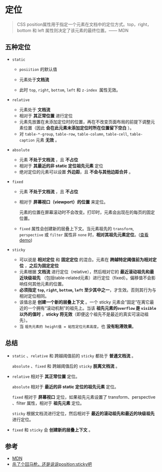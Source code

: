 # 定位
> CSS position属性用于指定一个元素在文档中的定位方式。top，right，bottom 和 left 属性则决定了该元素的最终位置。—— MDN

## 五种定位

+ `static`

  + `posiition` 的默认值

  + 元素处于**文档流**
  + 此时 `top`, `right`, `bottom`, `left` 和 `z-index `属性无效。

+ `relative`

  + 元素处于 **文档流**
  + 相对于 **其正常位置** 进行定位
  + 元素先放置在未添加定位时的位置，再在不改变页面布局的前提下调整元素位置（因此 **会在此元素未添加定位时所在位置留下空白** ）。
  + 对 `table-*-group`, `table-row`, `table-column`, `table-cell`, `table-caption` 元素 **无效** 。

+ `absolute`

  + 元素 **不处于文档流** ，且 **不占位**
  + 相对于 **其最近的非 static 定位祖先元素** 定位
  + 绝对定位的元素可以设置 **外边距**，且 **不会与其他边距合并** 。

+ `fixed`

  + 元素 **不处于文档流** ，且 **不占位**

  + 相对于 **屏幕视口（viewport）的位置** 来定位。

    元素的位置在屏幕滚动时不会改变。打印时，元素会出现在的每页的固定位置。

  + `fixed` 属性会创建新的层叠上下文。当元素祖先的 `transform`, `perspective` 或 `filter` 属性非 `none` 时，**相对其祖先元素定位**。([查看 demo](https://github.com/Nicklaus6/knowledge-system/blob/master/CSS/%E5%AE%9A%E4%BD%8D/fixed%E7%9B%B8%E5%AF%B9%E4%BA%8E%E8%B0%81%E5%AE%9A%E4%BD%8D.html))

+ `sticky`

  + 可以说是 **相对定位** 和 **固定定位** 的混合。元素在 **跨越特定阈值前为相对定位** ，**之后为固定定位**
  + 元素根据 **文档流** 进行定位（relative），然后相对它的 **最近滚动祖先和最近块级祖先** （包括table-related元素）进行定位（fixed）。偏移值不会影响任何其他元素的位置。
  + **必须指定 `top`, `right`, `bottom`, `left` 至少其中之一**，才生效。否则其行为与相对定位相同。
  + 该值总是 **创建一个新的层叠上下文** 。一个 sticky 元素会”固定“在离它最近的一个拥有“滚动机制”的祖先上。当该 **祖先元素的`overflow` 是 `visible`以外的值时** ，**sticky 将无效**（即便这个祖先不是最近的真实可滚动祖先）。
  + 当 `祖先元素的 height值 = 粘性定位元素高度`，也 **没有粘滞效果**。

## 总结

+ `static` 、`relative` 和 跨越阈值前的 `sticky` 都处于 **普通文档流** 。

  `absolute` 、`fixed` 和 跨越阈值后的 `sticky` **脱离文档流** 。

  

+ `relative` 相对于 **其正常位置** 定位。

  `absolute` 相对于 **最近的非 static 定位的祖先元素** 定位。

  `fixed` 相对于 **屏幕视口** 定位，如果祖先元素设置了 transform、perspective 、filter 属性，相对于 **祖先元素** 定位。

  `sticky` 根据文档流进行定位，然后相对于 **最近的滚动祖先和最近的块级祖先** 进行定位。

  

+ `fixed` 和 `sticky` 会 **创建新的层叠上下文** 。



## 参考

+ [MDN](https://developer.mozilla.org/zh-CN/docs/Web/CSS/position#%E8%AF%AD%E6%B3%95)
+ [杀了个回马枪，还是说说position:sticky吧](https://www.zhangxinxu.com/wordpress/2018/12/css-position-sticky/)

  

  

  

